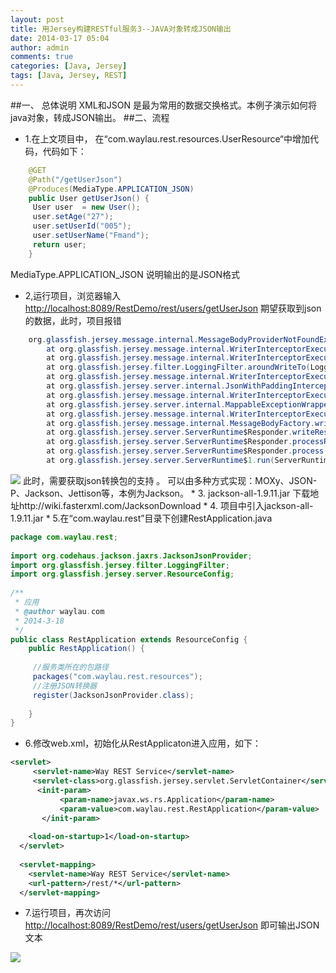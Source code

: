 ```yaml
---
layout: post 
title: 用Jersey构建RESTful服务3--JAVA对象转成JSON输出
date: 2014-03-17 05:04 
author: admin 
comments: true
categories: [Java, Jersey]
tags: [Java, Jersey, REST]
---
```

##一、 总体说明
XML和JSON 是最为常用的数据交换格式。本例子演示如何将java对象，转成JSON输出。
##二、流程
* 1.在上文项目中，
在“com.waylau.rest.resources.UserResource“中增加代码，代码如下：

```java
	@GET    
	@Path("/getUserJson")    
	@Produces(MediaType.APPLICATION_JSON)    
	public User getUserJson() {    
	 User user  = new User();    
	 user.setAge("27");    
	 user.setUserId("005");    
	 user.setUserName("Fmand");    
	 return user;    
	}   
```

MediaType.APPLICATION_JSON 说明输出的是JSON格式

* 2,运行项目，浏览器输入<http://localhost:8089/RestDemo/rest/users/getUserJson>
期望获取到json的数据，此时，项目报错

```java
	org.glassfish.jersey.message.internal.MessageBodyProviderNotFoundException: MessageBodyWriter not found for media type=application/json, type=class com.waylau.rest.bean.User, genericType=class com.waylau.rest.bean.User.  
	    at org.glassfish.jersey.message.internal.WriterInterceptorExecutor$TerminalWriterInterceptor.aroundWriteTo(WriterInterceptorExecutor.java:247)  
	    at org.glassfish.jersey.message.internal.WriterInterceptorExecutor.proceed(WriterInterceptorExecutor.java:162)  
	    at org.glassfish.jersey.filter.LoggingFilter.aroundWriteTo(LoggingFilter.java:293)  
	    at org.glassfish.jersey.message.internal.WriterInterceptorExecutor.proceed(WriterInterceptorExecutor.java:162)  
	    at org.glassfish.jersey.server.internal.JsonWithPaddingInterceptor.aroundWriteTo(JsonWithPaddingInterceptor.java:103)  
	    at org.glassfish.jersey.message.internal.WriterInterceptorExecutor.proceed(WriterInterceptorExecutor.java:162)  
	    at org.glassfish.jersey.server.internal.MappableExceptionWrapperInterceptor.aroundWriteTo(MappableExceptionWrapperInterceptor.java:88)  
	    at org.glassfish.jersey.message.internal.WriterInterceptorExecutor.proceed(WriterInterceptorExecutor.java:162)  
	    at org.glassfish.jersey.message.internal.MessageBodyFactory.writeTo(MessageBodyFactory.java:1154)  
	    at org.glassfish.jersey.server.ServerRuntime$Responder.writeResponse(ServerRuntime.java:571)  
	    at org.glassfish.jersey.server.ServerRuntime$Responder.processResponse(ServerRuntime.java:378)  
	    at org.glassfish.jersey.server.ServerRuntime$Responder.process(ServerRuntime.java:368)  
	    at org.glassfish.jersey.server.ServerRuntime$1.run(ServerRuntime.java:262)  
```

<img src="http://g.hiphotos.bdimg.com/album/s%3D550%3Bq%3D90%3Bc%3Dxiangce%2C100%2C100/sign=5f3758b36509c93d03f20ef2af0689e1/7e3e6709c93d70cfade7b8b0fadcd100baa12b69.jpg?referer=70ed5c049c510fb3210e42a79527&x=.jpg"/>
此时，需要获取json转换包的支持 。
可以由多种方式实现：MOXy、JSON-P、Jackson、Jettison等，本例为Jackson。
* 3. jackson-all-1.9.11.jar 下载地址http://wiki.fasterxml.com/JacksonDownload
* 4. 项目中引入jackson-all-1.9.11.jar
* 5.在“com.waylau.rest”目录下创建RestApplication.java

```java
package com.waylau.rest;  
  
import org.codehaus.jackson.jaxrs.JacksonJsonProvider;  
import org.glassfish.jersey.filter.LoggingFilter;  
import org.glassfish.jersey.server.ResourceConfig;  
   
/** 
 * 应用 
 * @author waylau.com 
 * 2014-3-18 
 */  
public class RestApplication extends ResourceConfig {  
    public RestApplication() {  
   
     //服务类所在的包路径  
     packages("com.waylau.rest.resources");  
     //注册JSON转换器  
     register(JacksonJsonProvider.class);  
   
    }  
}  
```

* 6.修改web.xml，初始化从RestApplicaton进入应用，如下：

```xml
<servlet>    
     <servlet-name>Way REST Service</servlet-name>  
     <servlet-class>org.glassfish.jersey.servlet.ServletContainer</servlet-class>  
      <init-param>  
           <param-name>javax.ws.rs.Application</param-name>  
           <param-value>com.waylau.rest.RestApplication</param-value>  
       </init-param>  
       
    <load-on-startup>1</load-on-startup>  
  </servlet>  
    
  <servlet-mapping>  
    <servlet-name>Way REST Service</servlet-name>  
    <url-pattern>/rest/*</url-pattern>  
  </servlet-mapping>  
```
* 7.运行项目，再次访问<http://localhost:8089/RestDemo/rest/users/getUserJson>
即可输出JSON文本
<img src="http://a.hiphotos.bdimg.com/album/s%3D550%3Bq%3D90%3Bc%3Dxiangce%2C100%2C100/sign=d3225f7df536afc30a0c3f6083229af9/79f0f736afc37931da389494e9c4b74543a9113e.jpg?referer=796c6b856c061d95245103085fd5&x=.jpg"/>